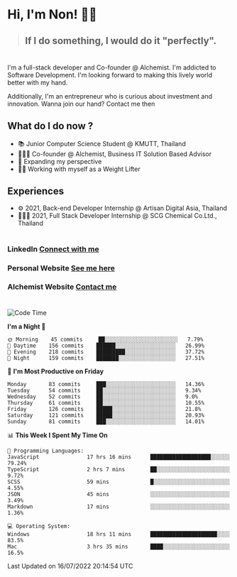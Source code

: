 # Hi, I'm Non! 🖐🏻

> ## If I do something, I would do it "perfectly".

#

I'm a full-stack developer and Co-founder @ Alchemist. I'm addicted to Software Development. I'm looking forward to making this lively world better with my hand.

Additionally, I'm an entrepreneur who is curious about investment and innovation. Wanna join our hand? Contact me then

## What do I do now ?

- 📚 Junior Computer Science Student @ KMUTT, Thailand
- 🧑🏻‍💻 Co-founder @ Alchemist, Business IT Solution Based Advisor
- 🌈 Expanding my perspective
- 🏋🏻 Working with myself as a Weight Lifter

## Experiences

- ⚙️ 2021, Back-end Developer Internship @ Artisan Digital Asia, Thailand
- 🧑🏻‍💻 2021, Full Stack Developer Internship @ SCG Chemical Co.Ltd., Thailand

#

### LinkedIn [Connect with me](https://www.linkedin.com/in/non-nontra/)

### Personal Website [See me here](https://nonnontra.com/)

### Alchemist Website [Contact me](https://alchemist-softwarehouse.co/)

#

<!--START_SECTION:waka-->
![Code Time](http://img.shields.io/badge/Code%20Time-1%2C897%20hrs%2018%20mins-blue)

**I'm a Night 🦉** 

```text
🌞 Morning    45 commits     ██░░░░░░░░░░░░░░░░░░░░░░░   7.79% 
🌆 Daytime    156 commits    ██████░░░░░░░░░░░░░░░░░░░   26.99% 
🌃 Evening    218 commits    █████████░░░░░░░░░░░░░░░░   37.72% 
🌙 Night      159 commits    ███████░░░░░░░░░░░░░░░░░░   27.51%

```
📅 **I'm Most Productive on Friday** 

```text
Monday       83 commits     ███░░░░░░░░░░░░░░░░░░░░░░   14.36% 
Tuesday      54 commits     ██░░░░░░░░░░░░░░░░░░░░░░░   9.34% 
Wednesday    52 commits     ██░░░░░░░░░░░░░░░░░░░░░░░   9.0% 
Thursday     61 commits     ██░░░░░░░░░░░░░░░░░░░░░░░   10.55% 
Friday       126 commits    █████░░░░░░░░░░░░░░░░░░░░   21.8% 
Saturday     121 commits    █████░░░░░░░░░░░░░░░░░░░░   20.93% 
Sunday       81 commits     ███░░░░░░░░░░░░░░░░░░░░░░   14.01%

```


📊 **This Week I Spent My Time On** 

```text
💬 Programming Languages: 
JavaScript               17 hrs 16 mins      ███████████████████░░░░░░   79.24% 
TypeScript               2 hrs 7 mins        ██░░░░░░░░░░░░░░░░░░░░░░░   9.72% 
SCSS                     59 mins             █░░░░░░░░░░░░░░░░░░░░░░░░   4.55% 
JSON                     45 mins             ░░░░░░░░░░░░░░░░░░░░░░░░░   3.49% 
Markdown                 17 mins             ░░░░░░░░░░░░░░░░░░░░░░░░░   1.36%

💻 Operating System: 
Windows                  18 hrs 11 mins      █████████████████████░░░░   83.5% 
Mac                      3 hrs 35 mins       ████░░░░░░░░░░░░░░░░░░░░░   16.5%

```


 Last Updated on 16/07/2022 20:14:54 UTC
<!--END_SECTION:waka-->
